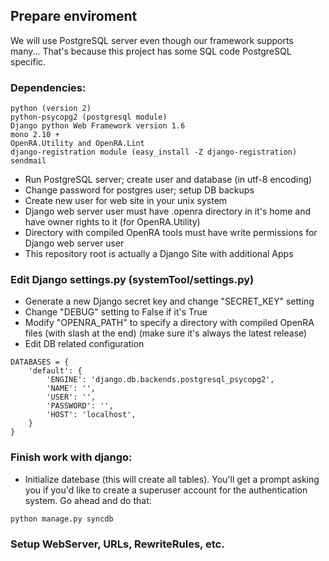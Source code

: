 ## Prepare enviroment
We will use PostgreSQL server even though our framework supports many...
That's because this project has some SQL code PostgreSQL specific.
### Dependencies:

```
python (version 2)
python-psycopg2	(postgresql module)
Django python Web Framework version 1.6
mono 2.10 +
OpenRA.Utility and OpenRA.Lint
django-registration module (easy_install -Z django-registration)
sendmail
```

 * Run PostgreSQL server; create user and database (in utf-8 encoding)
 * Change password for postgres user; setup DB backups
 * Create new user for web site in your unix system
 * Django web server user must have .openra directory in it's home and have owner rights to it (for OpenRA.Utility)
 * Directory with compiled OpenRA tools must have write permissions for Django web server user
 * This repository root is actually a Django Site with additional Apps

### Edit Django settings.py (systemTool/settings.py)

 * Generate a new Django secret key and change "SECRET_KEY" setting
 * Change "DEBUG" setting to False if it's True
 * Modify "OPENRA_PATH" to specify a directory with compiled OpenRA files (with slash at the end) (make sure it's always the latest release)
 * Edit DB related configuration

```
DATABASES = {
    'default': {
        'ENGINE': 'django.db.backends.postgresql_psycopg2',
        'NAME': '',
        'USER': '',
        'PASSWORD': '',
        'HOST': 'localhost',
    }
}
```

### Finish work with django:
 * Initialize datebase (this will create all tables). You'll get a prompt asking you if you'd like to create a superuser account for the authentication system. Go ahead and do that:

```
python manage.py syncdb
```

### Setup WebServer, URLs, RewriteRules, etc.
  

